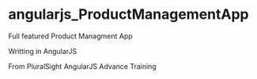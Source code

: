 angularjs_ProductManagementApp
==============================

Full featured Product Managment App

Writting in AngularJS

From PluralSight AngularJS Advance Training

